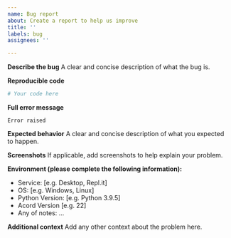 ```yaml
---
name: Bug report
about: Create a report to help us improve
title: ''
labels: bug
assignees: ''

---
```


**Describe the bug**
A clear and concise description of what the bug is.

**Reproducible code**
```py
# Your code here
```

**Full error message**
```
Error raised
```

**Expected behavior**
A clear and concise description of what you expected to happen.

**Screenshots**
If applicable, add screenshots to help explain your problem.

**Environment (please complete the following information):**
 - Service: [e.g. Desktop, Repl.it]
 - OS: [e.g. Windows, Linux]
 - Python Version: [e.g. Python 3.9.5]
 - Acord Version [e.g. 22]
- Any of notes: ...

**Additional context**
Add any other context about the problem here.
